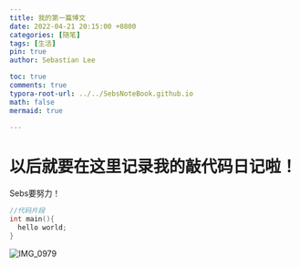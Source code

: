 ```yaml
---
title: 我的第一篇博文
date: 2022-04-21 20:15:00 +0800
categories: [随笔]
tags: [生活]
pin: true
author: Sebastian Lee

toc: true
comments: true
typora-root-url: ../../SebsNoteBook.github.io
math: false
mermaid: true

---
```


# 以后就要在这里记录我的敲代码日记啦！


Sebs要努力！
```c++
//代码片段
int main(){
  hello world;
}
```

![IMG_0979](/_posts/2022-4-21-first-post.assets/IMG_0979.jpg)
